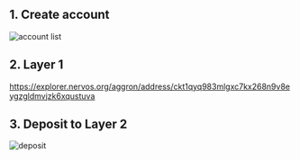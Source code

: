 ## 1. Create account

![account list](https://user-images.githubusercontent.com/12833293/128546897-d367b04f-4d6b-491a-bbdc-20b4b612527f.PNG)

## 2. Layer 1

https://explorer.nervos.org/aggron/address/ckt1qyq983mlgxc7kx268n9v8eygzgldmvjzk6xqustuva

## 3. Deposit to Layer 2

![deposit](https://user-images.githubusercontent.com/12833293/128547053-34e39f10-aace-451a-87c1-3aeb4083b9b9.PNG)
